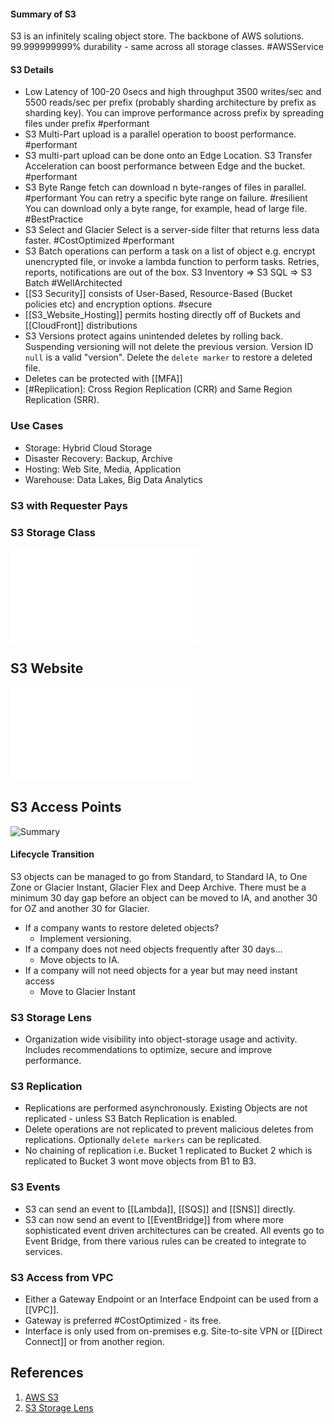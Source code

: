 #### Summary of S3
S3 is an infinitely scaling object store. The backbone of AWS solutions.  99.999999999% durability - same across all storage classes. #AWSService 
#### S3 Details
- Low Latency of 100-20 0secs and high throughput 3500 writes/sec and 5500 reads/sec per prefix (probably sharding architecture by prefix as sharding key). You can improve performance across prefix by spreading files under prefix #performant 
- S3 Multi-Part upload is a parallel operation to boost performance. #performant 
- S3 multi-part upload can be done onto an Edge Location. S3 Transfer Acceleration can boost performance between Edge and the bucket. #performant 
- S3 Byte Range fetch can download n byte-ranges of files in parallel. #performant You can retry a specific byte range on failure. #resilient You can download only a byte range, for example, head of large file. #BestPractice 
- S3 Select and Glacier Select is a server-side filter that returns less data faster. #CostOptimized #performant 
- S3 Batch operations can perform a task on a list of object e.g. encrypt unencrypted file, or invoke a lambda function to perform tasks. Retries, reports, notifications are out of the box. S3 Inventory => S3 SQL => S3 Batch #WellArchitected 
- [[S3 Security]] consists of User-Based, Resource-Based (Bucket policies etc) and encryption options. #secure 
- [[S3_Website_Hosting]] permits hosting directly off of Buckets and [[CloudFront]] distributions
- S3 Versions protect agains unintended deletes by rolling back. Suspending versioning will not delete the previous version. Version ID `null` is a valid "version". Delete the `delete marker` to restore a deleted file.
- Deletes can be protected with [[MFA]]
- [#Replication]: Cross Region Replication (CRR) and Same Region Replication (SRR).
### Use Cases
- Storage: Hybrid Cloud Storage
- Disaster Recovery: Backup, Archive
- Hosting: Web Site, Media, Application
- Warehouse: Data Lakes, Big Data Analytics
### S3 with Requester Pays

### S3 Storage Class
![Summary](S3_Storage_Class.md#Summary)

## S3 Website
![Summary](S3_Website_Hosting.md#Summary)

## S3 Access Points
![Summary](S3_Access_Points#Summary)
#### Lifecycle Transition
S3 objects can be managed to go from Standard, to Standard IA, to One Zone or Glacier Instant, Glacier Flex and Deep Archive. There must be a minimum 30 day gap before an object can be moved to IA, and another 30 for OZ and another 30 for Glacier.
- If a company wants to restore deleted objects?
	- Implement versioning.
- If a company does not need objects frequently after 30 days...
	- Move objects to IA.
- If a company will not need objects for a year but may need instant access
	- Move to Glacier Instant
### S3 Storage Lens
- Organization wide visibility into object-storage usage and activity. Includes recommendations to optimize, secure and improve performance.
### S3 Replication
- Replications are performed asynchronously. Existing Objects are not replicated - unless S3 Batch Replication is enabled.
- Delete operations are not replicated to prevent malicious deletes from replications. Optionally `delete markers` can be replicated.
- No chaining of replication i.e. Bucket 1 replicated to Bucket 2 which is replicated to Bucket 3 wont move objects from B1 to B3.
### S3 Events
- S3 can send an event to [[Lambda]], [[SQS]] and [[SNS]] directly.
- S3 can now send an event to [[EventBridge]] from where more sophisticated event driven architectures can be created. All events go to Event Bridge, from there various rules can be created to integrate to services.
### S3 Access from VPC
- Either a Gateway Endpoint or an Interface Endpoint can be used from a [[VPC]].
- Gateway is preferred #CostOptimized - its free.
- Interface is only used from on-premises e.g. Site-to-site VPN or [[Direct Connect]] or from another region.


## References

1. [AWS S3](https://aws.amazon.com/s3/)
2. [S3 Storage Lens](https://docs.aws.amazon.com/AmazonS3/latest/userguide/using-iam-policies.html) 